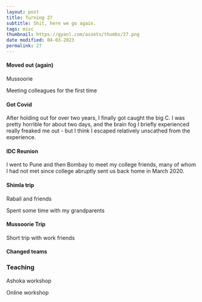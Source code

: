 ```yaml
---
layout: post
title: Turning 27
subtitle: Shit, here we go again.
tags: misc
thumbnail: https://gyanl.com/assets/thumbs/27.png
date modified: 04-03-2023
permalink: 27
---
```


#### Moved out (again)

Mussoorie 

Meeting colleagues for the first time

#### Got Covid

After holding out for over two years, I finally got caught the big C. I was pretty horrible for about two days, and the brain fog I briefly experienced really freaked me out - but I think I escaped relatively unscathed from the experience. 

#### IDC Reunion

I went to Pune and then Bombay to meet my college friends, many of whom I had not met since college abruptly sent us back home in March 2020. 

#### Shimla trip

Rabail and friends

Spent some time with my grandparents

#### Mussoorie Trip

Short trip with work friends

#### Changed teams

### Teaching

Ashoka workshop

Online workshop
